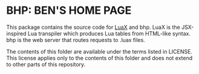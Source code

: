 # BHP: BEN'S HOME PAGE

This package contains the source code for [LuaX](https://bvisness.me/luax/) and bhp. LuaX is the JSX-inspired Lua transpiler which produces Lua tables from HTML-like syntax. bhp is the web server that routes requests to .luax files.

The contents of this folder are available under the terms listed in LICENSE. This license applies only to the contents of this folder and does not extend to other parts of this repository.
